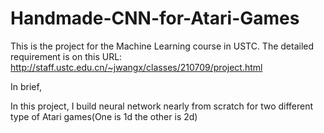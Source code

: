 # Handmade-CNN-for-Atari-Games
This is the project for the Machine Learning course in USTC. The detailed requirement is on this URL: http://staff.ustc.edu.cn/~jwangx/classes/210709/project.html

In brief,  


In this project, I build neural network nearly from scratch for two different type of Atari games(One is 1d the other is 2d)
